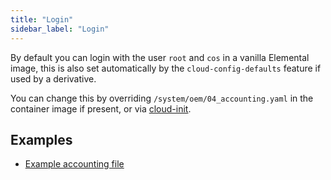 ```yaml
---
title: "Login"
sidebar_label: "Login"
---
```


By default you can login with the user `root` and `cos` in a vanilla Elemental image, this is also set automatically by the `cloud-config-defaults` feature if used by a derivative.

You can change this by overriding `/system/oem/04_accounting.yaml` in the container image if present, or via [cloud-init](../../reference/cloud_init/#stagesstage_idstep_nameusers).

## Examples
- [Example accounting file](https://github.com/rancher/elemental/blob/main/framework/files/system/oem/04_accounting.yaml)
